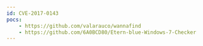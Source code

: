 ```yaml
---
id: CVE-2017-0143
pocs:
    - https://github.com/valarauco/wannafind
    - https://github.com/6A0BCD80/Etern-blue-Windows-7-Checker
---
```

